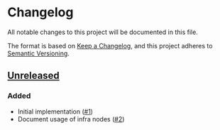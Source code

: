 # Changelog
All notable changes to this project will be documented in this file.

The format is based on [Keep a Changelog](https://keepachangelog.com/en/1.0.0/),
and this project adheres to [Semantic Versioning](https://semver.org/spec/v2.0.0.html).

## [Unreleased]
### Added

- Initial implementation ([#1])
- Document usage of infra nodes ([#2])

[Unreleased]: https://github.com/appuio/component-openshift4-monitoring/compare/d503a46ca74c912d7599da47a6bb2910dc484d23...HEAD

[#1]: https://github.com/appuio/component-openshift4-monitoring/pull/1
[#2]: https://github.com/appuio/component-openshift4-monitoring/pull/2
